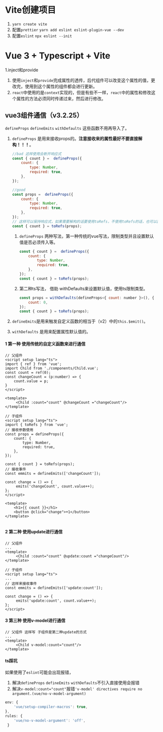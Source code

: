 # Vite创建项目
1. `yarn create vite`
2. 配置`prettier` `yarn add eslint eslint-plugin-vue --dev`
3. 配置`eslint` `npx eslint --init`
# Vue 3 + Typescript + Vite
1.inject和provide
1. 使用`inject`和`provide`完成属性的透传，后代组件可以改变这个属性的值，更改完，使用到这个属性的组件都会进行更新。
2. `react`中使用的是`context`实现的，但是有些不一样，`react`中的属性和修改这个属性的方法必须同时传递过来，然后进行修改。

## vue3组件通信（v3.2.25）

`defineProps` `defineEmits` `withDefaults` 这些函数不用再导入了。

1. `defineProps` 是用来接收props的。**注意接收来的属性最好不要直接解构！！！**。

   ```js
   //bad 这样使用会断开响应式
   const { count } =  defineProps({
       count: {
           type: Number,
           required: true,
       },
   }); 
   
   //good
   const props =  defineProps({
       count: {
           type: Number,
           required: true,
       },
   }); 
   // 这样可以保持响应式，如果需要解构的话要使用toRefs，不使用toRefs的话，也可以直接使用props.count
   const { count } = toRefs(props);
   ```

   1. `defineProps` 两种写法，第一种传统的vue写法，限制类型并且设置默认值是否必须传入等。

      ```js
      const { count } =  defineProps({
          count: {
              type: Number,
              required: true,
          },
      }); 
      const { count } = toRefs(props);
      ```

      

   2. 第二种ts写法， 借助 withDefaults来设置默认值，使用ts限制类型。

      ```js
      const props = withDefaults(defineProps<{ count: number }>(), {
          count: 0,
      });
      const { count } = toRefs(props);
      ```

2. `defineEmits`是用来触发自定义函数的相当于（v2）中的`this.$emit()`。
3. `withDefaults` 是用来配置属性默认值的。

#### 1 第一种 使用传统的自定义函数来进行通信

```vue
// 父组件
<script setup lang="ts">
import { ref } from 'vue';
import Child from './components/Child.vue';
const count = ref(0);
const changeCount = (p:number) => {
    count.value = p;
}
</script>

<template>
     <Child :count="count" @changeCount ="changeCount"/>
</template>
```

```vue
// 子组件
<script setup lang="ts">
import { toRefs } from 'vue';
// 接收参数使用
const props = defineProps({
    count: {
        type: Number,
        required: true,
    },
});

const { count } = toRefs(props);
// 接收事件
const emmits = defineEmits(['changeCount']);

const change = () => {
     emits('changeCount', count.value++);
};
</script>

<template>
    <h1>{{ count }}</h1>
    <button @click="change">+1</button>
</template>


```

#### 2 第二种 使用update进行通信
```vue
// 父组件
...
<template>
     <Child :count="count" @update:count ="changeCount"/>
</template>
```

```vue
// 子组件
<script setup lang="ts">
...
// 这样来接收事件
const emmits = defineEmits(['update:count']);

const change = () => {
     emits('update:count', count.value++);
};
</script>

```

#### 3 第三种 使用v-model进行通信

```vue
// 父组件 这样写 子组件是第二种update的方式
...
<template>
     <Child v-model:count="count"/>
</template>
```

####  ts踩坑

如果使用了`eslint`可能会出现报错，

1. 解决`defineProps` `defineEmits` `withDefaults`不引入直接使用会报错
2. 解决`v-model:count="count"`报错`'v-model' directives require no argument.(vue/no-v-model-argument)`

```js
env: {
    'vue/setup-compiler-macros': true,
},
rules: {
    'vue/no-v-model-argument': 'off',
 }
```

